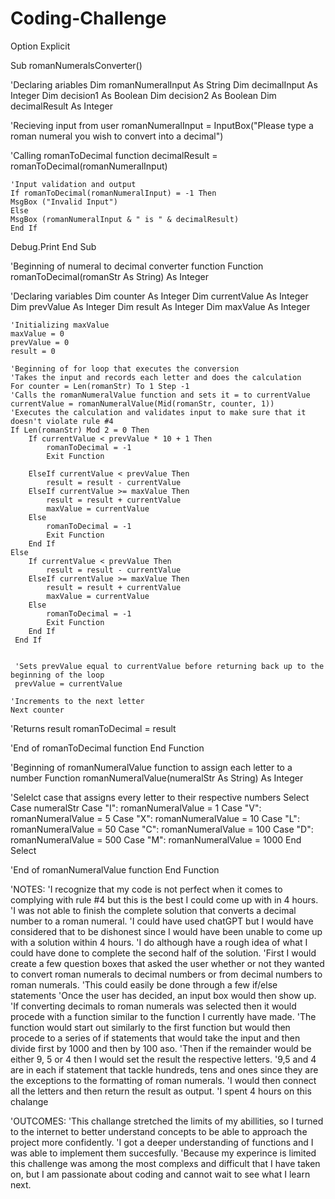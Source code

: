 # Coding-Challenge
Option Explicit

Sub romanNumeralsConverter()

'Declaring ariables
Dim romanNumeralInput As String
Dim decimalInput As Integer
Dim decision1 As Boolean
Dim decision2 As Boolean
Dim decimalResult As Integer



'Recieving input from user
romanNumeralInput = InputBox("Please type a roman numeral you wish to convert into a decimal")

'Calling romanToDecimal function
decimalResult = romanToDecimal(romanNumeralInput)
    
    'Input validation and output
    If romanToDecimal(romanNumeralInput) = -1 Then
    MsgBox ("Invalid Input")
    Else
    MsgBox (romanNumeralInput & " is " & decimalResult)
    End If
Debug.Print
End Sub

'Beginning of numeral to decimal converter function
Function romanToDecimal(romanStr As String) As Integer

'Declaring variables
Dim counter As Integer
Dim currentValue As Integer
Dim prevValue As Integer
Dim result As Integer
Dim maxValue As Integer

    'Initializing maxValue
    maxValue = 0
    prevValue = 0
    result = 0
    
    'Beginning of for loop that executes the conversion
    'Takes the input and records each letter and does the calculation
    For counter = Len(romanStr) To 1 Step -1
    'Calls the romanNumeralValue function and sets it = to currentValue
    currentValue = romanNumeralValue(Mid(romanStr, counter, 1))
    'Executes the calculation and validates input to make sure that it doesn't violate rule #4
    If Len(romanStr) Mod 2 = 0 Then
        If currentValue < prevValue * 10 + 1 Then
            romanToDecimal = -1
            Exit Function
        
        ElseIf currentValue < prevValue Then
            result = result - currentValue
        ElseIf currentValue >= maxValue Then
            result = result + currentValue
            maxValue = currentValue
        Else
            romanToDecimal = -1
            Exit Function
        End If
    Else
        If currentValue < prevValue Then
            result = result - currentValue
        ElseIf currentValue >= maxValue Then
            result = result + currentValue
            maxValue = currentValue
        Else
            romanToDecimal = -1
            Exit Function
        End If
     End If
     
       
     'Sets prevValue equal to currentValue before returning back up to the beginning of the loop
     prevValue = currentValue
     
    'Increments to the next letter
    Next counter
    
'Returns result
romanToDecimal = result

'End of romanToDecimal function
End Function

'Beginning of romanNumeralValue function to assign each letter to a number
Function romanNumeralValue(numeralStr As String) As Integer
  
  'Selelct case that assigns every letter to their respective numbers
  Select Case numeralStr
    Case "I": romanNumeralValue = 1
    Case "V": romanNumeralValue = 5
    Case "X": romanNumeralValue = 10
    Case "L": romanNumeralValue = 50
    Case "C": romanNumeralValue = 100
    Case "D": romanNumeralValue = 500
    Case "M": romanNumeralValue = 1000
  End Select

'End of romanNumeralValue function
End Function


'NOTES:
    'I recognize that my code is not perfect when it comes to complying with rule #4 but this is the best I could come up with in 4 hours.
    'I was not able to finish the complete solution that converts a decimal number to a roman numeral.
    'I could have used chatGPT but I would have considered that to be dishonest since I would have been unable to come up with a solution within 4 hours.
    'I do although have a rough idea of what I could have done to complete the second half of the solution.
    'First I would create a few question boxes that asked the user whether or not they wanted to convert roman numerals to decimal numbers or from decimal numbers to roman numerals.
    'This could easily be done through a few if/else statements
    'Once the user has decided, an input box would then show up.
    'If converting decimals to roman numerals was selected then it would procede with a function similar to the function I currently have made.
    'The function would start out similarly to the first function but would then procede to a series of if statements that would take the input and then divide first by 1000 and then by 100 aso.
    'Then if the remainder would be either 9, 5 or 4 then I would set the result the respective letters.
    '9,5 and 4 are in each if statement that tackle hundreds, tens and ones since they are the exceptions to the formatting of roman numerals.
    'I would then connect all the letters and then return the result as output.
    'I spent 4 hours on this chalange

'OUTCOMES:
    'This challange stretched the limits of my abillities, so I turned to the internet to better understand concepts to be able to approach the project more confidently.
    'I got a deeper understanding of functions and I was able to implement them succesfully.
    'Because my experince is limited this challenge was among the most complexs and difficult that I have taken on, but I am passionate about coding and cannot wait to see what I learn next.
    
    
